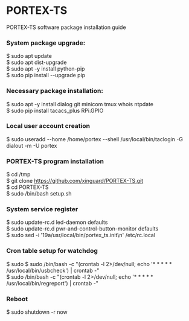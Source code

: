 # PORTEX-TS

PORTEX-TS software package installation guide

### System package upgrade:
$ sudo apt update  
$ sudo apt dist-upgrade  
$ sudo apt -y install python-pip  
$ sudo pip install --upgrade pip  

### Necessary package installation:
$ sudo apt -y install dialog git minicom tmux whois ntpdate   
$ sudo pip install tacacs_plus RPi.GPIO   

### Local user account creation
$ sudo useradd --home /home/portex --shell /usr/local/bin/taclogin -G dialout -m -U portex   

### PORTEX-TS program installation
$ cd /tmp  
$ git clone https://github.com/xinguard/PORTEX-TS.git  
$ cd PORTEX-TS   
$ sudo /bin/bash setup.sh  

### System service register
$ sudo update-rc.d led-daemon defaults  
$ sudo update-rc.d pwr-and-control-button-monitor defaults  
$ sudo sed -i '19a/usr/local/bin/portex_ts.init\n' /etc/rc.local  
  
### Cron table setup for watchdog
$ sudo 
$ sudo /bin/bash -c "(crontab -l 2>/dev/null; echo '* * * * * /usr/local/bin/usbcheck') | crontab -"  
$ sudo /bin/bash -c "(crontab -l 2>/dev/null; echo '* * * * * /usr/local/bin/regreport') | crontab -"   

### Reboot
$ sudo shutdown -r now  
  
